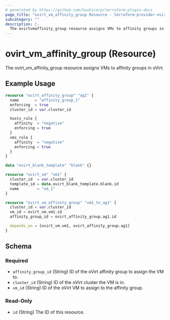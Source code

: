 ```yaml
---
# generated by https://github.com/hashicorp/terraform-plugin-docs
page_title: "ovirt_vm_affinity_group Resource - terraform-provider-ovirt"
subcategory: ""
description: |-
  The ovirtvmaffinity_group resource assigns VMs to affinity groups in oVirt.
---
```


# ovirt_vm_affinity_group (Resource)

The ovirt_vm_affinity_group resource assigns VMs to affinity groups in oVirt.

## Example Usage

```terraform
resource "ovirt_affinity_group" "ag1" {
  name       = "affinity_group_1"
  enforcing  = true
  cluster_id = var.cluster_id

  hosts_rule {
    affinity  = "negative"
    enforcing = true
  }
  vms_rule {
    affinity  = "negative"
    enforcing = true
  }
}

data "ovirt_blank_template" "blank" {}

resource "ovirt_vm" "vm1" {
  cluster_id  = var.cluster_id
  template_id = data.ovirt_blank_template.blank.id
  name        = "vm_1"
}

resource "ovirt_vm_affinity_group" "vm1_to_ag1" {
  cluster_id = var.cluster_id
  vm_id = ovirt_vm.vm1.id
  affinity_group_id = ovirt_affinity_group.ag1.id

  depends_on = [ovirt_vm.vm1, ovirt_affinity_group.ag1]
}
```

<!-- schema generated by tfplugindocs -->
## Schema

### Required

- `affinity_group_id` (String) ID of the oVirt affinity group to assign the VM to.
- `cluster_id` (String) ID of the oVirt cluster the VM is in.
- `vm_id` (String) ID of the oVirt VM to assign to the affinity group.

### Read-Only

- `id` (String) The ID of this resource.


